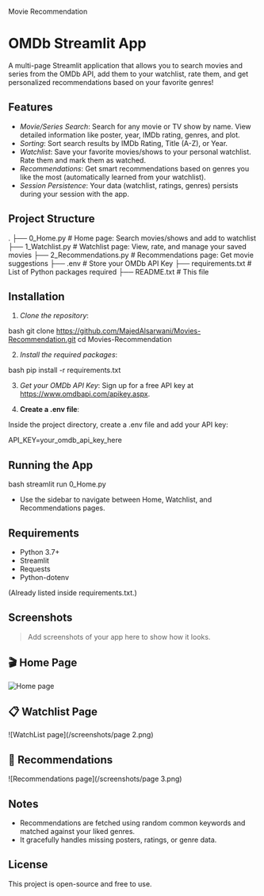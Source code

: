 Movie Recommendation
# OMDb Streamlit App

A multi-page Streamlit application that allows you to search movies and series from the OMDb API, add them to your watchlist, rate them, and get personalized recommendations based on your favorite genres!

## Features

- *Movie/Series Search*: Search for any movie or TV show by name. View detailed information like poster, year, IMDb rating, genres, and plot.
- *Sorting*: Sort search results by IMDb Rating, Title (A-Z), or Year.
- *Watchlist*: Save your favorite movies/shows to your personal watchlist. Rate them and mark them as watched.
- *Recommendations*: Get smart recommendations based on genres you like the most (automatically learned from your watchlist).
- *Session Persistence*: Your data (watchlist, ratings, genres) persists during your session with the app.

## Project Structure


.
├── 0_Home.py            # Home page: Search movies/shows and add to watchlist
├── 1_Watchlist.py        # Watchlist page: View, rate, and manage your saved movies
├── 2_Recommendations.py # Recommendations page: Get movie suggestions
├── .env                  # Store your OMDb API Key
├── requirements.txt      # List of Python packages required
├── README.txt            # This file


## Installation

1. *Clone the repository*:

bash
git clone https://github.com/MajedAlsarwani/Movies-Recommendation.git
cd Movies-Recommendation



2. *Install the required packages*:

bash
pip install -r requirements.txt


3. *Get your OMDb API Key*:
   Sign up for a free API key at https://www.omdbapi.com/apikey.aspx.

4. **Create a .env file**:

Inside the project directory, create a .env file and add your API key:


API_KEY=your_omdb_api_key_here


## Running the App

bash
streamlit run 0_Home.py


- Use the sidebar to navigate between Home, Watchlist, and Recommendations pages.

## Requirements

- Python 3.7+
- Streamlit
- Requests
- Python-dotenv

(Already listed inside requirements.txt.)

## Screenshots

> Add screenshots of your app here to show how it looks.
## 🎬 Home Page
![Home page](/screenshots/homepage.png)
## 📋 Watchlist Page
![WatchList page](/screenshots/page 2.png)
## 🌟 Recommendations
![Recommendations page](/screenshots/page 3.png)

## Notes

- Recommendations are fetched using random common keywords and matched against your liked genres.
- It gracefully handles missing posters, ratings, or genre data.

## License

This project is open-source and free to use.
